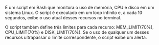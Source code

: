 É um script em Bash que monitora o uso de memória, CPU e disco em um sistema Linux. O script é executado em um loop infinito e, a cada 10 segundos, exibe o uso atual desses recursos no terminal.

O script também define três limites para cada recurso: MEM_LIMIT(70%), CPU_LIMIT(70%) e DISK_LIMIT(70%). Se o uso de qualquer um desses recursos ultrapassar o limite correspondente, o script exibe um alerta.